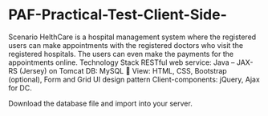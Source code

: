 # PAF-Practical-Test-Client-Side-
Scenario
HelthCare is a hospital management system where the registered users can make appointments with the registered doctors who visit the registered hospitals. The users can even make the payments for the appointments online.
Technology Stack
RESTful web service: Java – JAX-RS (Jersey) on Tomcat 
DB: MySQL  View: HTML, CSS, Bootstrap (optional), Form and Grid UI design pattern 
Client-components: jQuery, Ajax for DC. 

Download the database file and import into your server.


